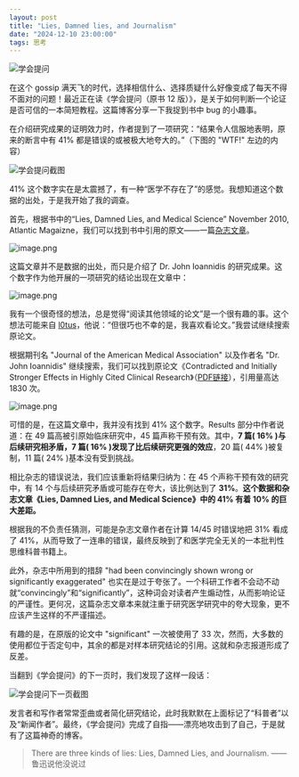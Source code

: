 ```yaml
---
layout: post
title: "Lies, Damned lies, and Journalism"
date: "2024-12-10 23:00:00"
tags: 思考
---
```


![学会提问](https://blog-1308958542.cos.ap-shanghai.myqcloud.com/202412102135042.png)

在这个 gossip 满天飞的时代，选择相信什么、选择质疑什么好像变成了每天不得不面对的问题！最近正在读《学会提问（原书 12 版）》，是关于如何判断一个论证是否可信的一本简短教程。这篇博客分享一下我捉到书中 bug 的小趣事。

在介绍研究成果的证明效力时，作者提到了一项研究：“结果令人信服地表明，原来的断言中有 41% 都是错误的或被极大地夸大的。”（下图的 "WTF!" 左边的内容）

![学会提问截图](https://blog-1308958542.cos.ap-shanghai.myqcloud.com/202412102142045.png)

41% 这个数字实在是太震撼了，有一种“医学不存在了”的感觉。我想知道这个数据的出处，于是我开始了我的调查。

首先，根据书中的“Lies, Damned Lies, and Medical Science” November 2010, Atlantic Magaizne，我们可以找到书中引用的原文——一篇[杂志文章](https://dsp.domains.trincoll.edu/fake-news/fake-news/media/lies%20damned%20lies%20medical%20science.pdf)。

![image.png](https://blog-1308958542.cos.ap-shanghai.myqcloud.com/202412102231949.png)

这篇文章并不是数据的出处，而只是介绍了 Dr. John Ioannidis 的研究成果。这个数字作为他开展的一项研究的结论出现在文章中：

![image.png](https://blog-1308958542.cos.ap-shanghai.myqcloud.com/202412102233822.png)

我有一个很奇怪的想法，总是觉得“阅读其他领域的论文”是一个很有趣的事。这个想法可能来自 [l0tus](https://l0tus.vip/cn/5.19/)，他说：“但很巧也不幸的是，我喜欢看论文。”我尝试继续搜索原论文。

根据期刊名 "Journal of the American Medical Association" 以及作者名 "Dr. John Ioannidis" 继续搜索，我们可以找到原论文《Contradicted and Initially Stronger Effects in Highly Cited Clinical Research》（[PDF链接](https://files.givewell.org/files/methods/Ioannidis%202005-Contradicted%20and%20Initially%20Stronger%20Effects%20in%20Highly%20Cited%20Clinical%20Research.pdf)），引用量高达 1830 次。

![image.png](https://blog-1308958542.cos.ap-shanghai.myqcloud.com/202412102237321.png)

可惜的是，在这篇文章中，我并没有找到 41% 这个数字。Results 部分中作者说道：在 49 篇高被引原始临床研究中，45 篇声称干预有效。其中，**7 篇( 16% )与后续研究相矛盾，7 篇( 16% )发现了比后续研究更强的效应**，20 篇( 44% )被复制，11 篇( 24% )基本没有受到挑战。

相比杂志的错误说法，我们应该重新将结果归纳为：在 45 个声称干预有效的研究中，有 14 个与后续研究矛盾或可能存在夸大，该比例达到了 **31%**。**这个数据和杂志文章《Lies, Damned Lies, and Medical Science》中的 41% 有着 10% 的巨大差距。** 

根据我的不负责任猜测，可能是杂志文章作者在计算 $14/45$ 时错误地把 $31\%$ 看成了 $41\%$，从而导致了一连串的错误，最终反映到了和医学完全无关的一本批判性思维科普书籍上。

此外，杂志中所用到的措辞 "had been convincingly shown wrong or significantly exaggerated" 也实在是过于夸张了。一个科研工作者不会动不动就“convincingly”和“significantly”，这种词会对读者产生煽动性，从而影响论证的严谨性。更何况，这篇杂志文章本来就注重于研究医学研究中的夸大现象，更不应该产生这样的不严谨描述。

有趣的是，在原版的论文中 "significant" 一次被使用了 33 次，然而，大多数的使用都位于否定句中，其余的都是对样本研究结论的引用。这就和杂志报道形成了反差。

当翻到《学会提问》的下一页时，我们发现了这样一段话：

![学会提问下一页截图](https://blog-1308958542.cos.ap-shanghai.myqcloud.com/202412102156367.png)

发言者和写作者常常歪曲或者简化研究结论，此时我默默在上面标记了“科普者”以及“新闻作者”。最终，《学会提问》完成了自指——漂亮地攻击到了自己，于是就有了这篇神奇的博客。

> There are three kinds of lies: Lies, Damned Lies, and Journalism. ——鲁迅说他没说过

